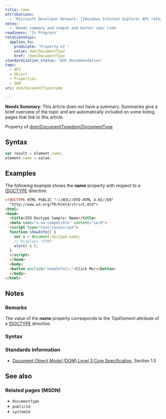 ```yaml
---
title: name
attributions:
  - 'Microsoft Developer Network: [[Windows Internet Explorer API reference](http://msdn.microsoft.com/en-us/library/ie/hh828809%28v=vs.85%29.aspx) Article]'
notes:
  - 'Needs summary and compat and better spec link'
readiness: 'In Progress'
relationships:
  applies_to:
    predicate: 'Property of '
    value: dom/DocumentType
    href: /dom/DocumentType
standardization_status: 'W3C Recommendation'
tags:
  - API
  - Object
  - Properties
  - DOM
uri: dom/DocumentType/name

---
```

**Needs Summary**: This article does not have a summary. Summaries give a brief overview of the topic and are automatically included on some listing pages that link to this article.

Property of [dom/DocumentType](/dom/DocumentType)[dom/DocumentType](/dom/DocumentType)

## <span>Syntax</span>

``` js
var result = element.name;
element.name = value;
```

## <span>Examples</span>

The following example shows the **name** property with respect to a [!DOCTYPE](/html/elements/!DOCTYPE) directive.

``` html
<!DOCTYPE HTML PUBLIC "-//W3C//DTD HTML 4.01//EN"
  "http://www.w3.org/TR/html4/strict.dtd">
<html>
<head>
  <title>IE9 Doctype Sample: Name</title>
  <meta name="x-ua-compatible" content="ie=9">
  <script type="text/javascript">
  function showInfo() {
    var s = document.doctype.name;
    // Displays "HTML"
    alert( s );
  }
  </script>
  </head>
  <body>
  <button onclick="showInfo();">Click Me!</button>
  </body>
</html>
```

## <span>Notes</span>

### <span>Remarks</span>

The value of the **name** property corresponds to the *TopElement* attribute of a [!DOCTYPE](/html/elements/!DOCTYPE) directive.

### <span>Syntax</span>

### <span>Standards information</span>

-   [Document Object Model (DOM) Level 3 Core Specification](http://go.microsoft.com/fwlink/p/?linkid=182717), Section 1.5

## <span>See also</span>

### <span>Related pages (MSDN)</span>

-   `DocumentType`
-   `publicId`
-   `systemId`

